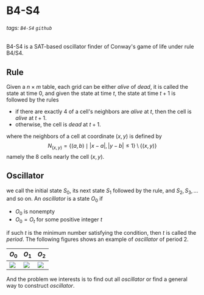 # B4-S4
###### tags: `B4-S4` `github`

B4-S4 is a SAT-based oscillator finder of Conway's game of life under rule B4/S4.

## Rule
Given a $n\times m$ table, each grid can be either *alive* of *dead*, it is called the state at time $0$, and given the state at time $t$, the state at time $t+1$ is followed by the rules
- if there are exactly 4 of a cell's neighbors are *alive* at $t$, then the cell is *alive* at $t+1$.
- otherwise, the cell is *dead* at $t+1$.

where the neighbors of a cell at coordinate $(x,y)$ is defined by
$$
N_{(x,y)}=\{(a,b)\mid |x-a|,|y-b|\leq 1\}\setminus\{(x,y)\}
$$
namely the 8 cells nearly the cell $(x,y)$.

## Oscillator
we call the initial state $S_0$, its next state $S_1$ followed by the rule, and $S_2,S_3,\ldots$ and so on. An *oscillator* is a state $O_0$ if
- $O_0$ is nonempty
- $O_0=O_t$ for some positive integer $t$

if such $t$ is the minimum number satisfying the condition, then $t$ is called the *period*. The following figures shows an example of *oscillator* of period $2$.

| $O_0$ | $O_1$ | $O_2$ |
| -------- | -------- | -------- |
| ![](https://i.imgur.com/9ahOM5k.png)     | ![](https://i.imgur.com/LZhIWIC.png)| ![](https://i.imgur.com/9ahOM5k.png)     |

And the problem we interests is to find out all *oscillator* or find a general way to construct *oscillator*.
